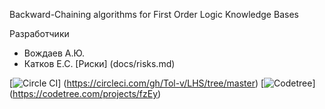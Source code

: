 Backward-Chaining algorithms for First Order Logic Knowledge Bases

Разработчики
* Вождаев А.Ю.
* Катков Е.С.
[Риски] (docs/risks.md)

[![Circle CI](https://circleci.com/gh/Tol-v/LHS/tree/master.svg?style=svg)] (https://circleci.com/gh/Tol-v/LHS/tree/master)
 [![Codetree](https://codetree.com/images/managed-with-codetree.svg)] (https://codetree.com/projects/fzEy)
